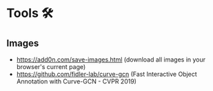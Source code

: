 # Tools  🛠
 
## Images

* https://add0n.com/save-images.html (download all images in your browser's current page)
* https://github.com/fidler-lab/curve-gcn (Fast Interactive Object Annotation with Curve-GCN - CVPR 2019)